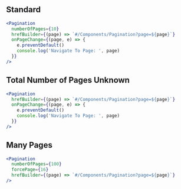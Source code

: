 ## Standard

```jsx
<Pagination
  numberOfPages={10}
  hrefBuilder={(page) => `#/Components/Pagination?page=${page}`}
  onPageChange={(page, e) => {
    e.preventDefault()
    console.log('Navigate To Page: ', page)
  }}
/>
```

## Total Number of Pages Unknown

```jsx
<Pagination
  hrefBuilder={(page) => `#/Components/Pagination?page=${page}`}
  onPageChange={(page, e) => {
    e.preventDefault()
    console.log('Navigate To Page: ', page)
  }}
/>
```

## Many Pages

```jsx
<Pagination
  numberOfPages={100}
  forcePage={16}
  hrefBuilder={(page) => `#/Components/Pagination?page=${page}`}
/>
```
